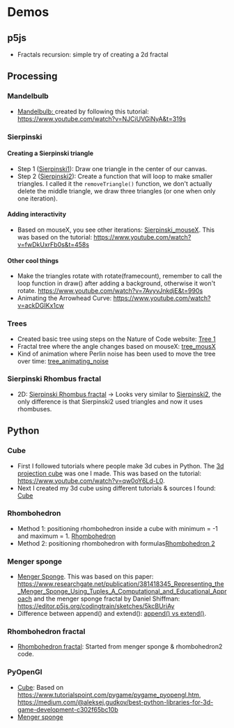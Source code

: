 # Demos
## p5js
- Fractals recursion: simple try of creating a 2d fractal
## Processing
### Mandelbulb
- <a href="./Processing/Mandelbulb/Mandelbulb.pde">Mandelbulb: </a>created by following this tutorial: https://www.youtube.com/watch?v=NJCiUVGiNyA&t=319s
### Sierpinski
#### Creating a Sierpinski triangle
- Step 1 (<a href="./Processing/Sierpinski1/Sierpinski1.pde">Sierpinski1</a>): Draw one triangle in the center of our canvas.
- Step 2 (<a href="./Processing/Sierpinski2/Sierpinski2.pde">Sierpinski2</a>): Create a function that will loop to make smaller triangles. I called it the `removeTriangle()` function, we don't actually delete the middle triangle, we draw three triangles (or one when only one iteration).
#### Adding interactivity
- Based on mouseX, you see other iterations: <a href="./Processing/Sierpinski_mouseX/Sierpinski_mouseX.pde">Sierpinski_mouseX</a>. This was based on the tutorial: https://www.youtube.com/watch?v=fwDkUxrFb0s&t=458s
#### Other cool things
- Make the triangles rotate with rotate(framecount), remember to call the loop function in draw() after adding a background, otherwise it won't rotate. https://www.youtube.com/watch?v=7AvyvJnkdjE&t=990s
- Animating the Arrowhead Curve: https://www.youtube.com/watch?v=ackDGIKx1cw
### Trees
- Created basic tree using steps on the Nature of Code website: <a href="./Processing/tree1/tree1.pde">Tree 1</a>
- Fractal tree where the angle changes based on mouseX: <a href="./Processing/tree_mouseX/tree_mouseX.pde">tree_mousX</a>
- Kind of animation where Perlin noise has been used to move the tree over time: <a href="./Processing/tree_animating_noise/tree_animating_noise.pde">tree_animating_noise</a>
### Sierpinski Rhombus fractal
- 2D: <a href="./Processing/sketch__Rhombus__fractal__2d_/sketch__Rhombus__fractal__2d_.pde">Sierpinski Rhombus fractal</a> -> Looks very similar to <a href="./Processing/Sierpinski2/Sierpinski2.pde">Sierpinski2</a>, the only difference is that Sierpinski2 used triangles and now it uses rhombuses.
## Python
### Cube
- First I followed tutorials where people make 3d cubes in Python. The <a href="./Python/3d projection cube.py">3d projection cube</a> was one I made. This was based on the tutorial: https://www.youtube.com/watch?v=qw0oY6Ld-L0.
- Next I created my 3d cube using different tutorials & sources I found: <a href="./Python/cube.py">Cube</a>
### Rhombohedron
- Method 1: positioning rhombohedron inside a cube with minimum = -1 and maximum = 1. <a href="./Python/rhombohedron.py">Rhombohedron</a> 
- Method 2: positioning rhombohedron with formulas<a href="./Python/rhombohedron2.py">Rhombohedron 2</a> 
### Menger sponge
- <a href="./Python/menger sponge.py">Menger Sponge</a>. This was based on this paper: https://www.researchgate.net/publication/381418345_Representing_the_Menger_Sponge_Using_Tuples_A_Computational_and_Educational_Approach and the menger sponge fractal by Daniel Shiffman: https://editor.p5js.org/codingtrain/sketches/5kcBUriAy 
- Difference between append() and extend(): <a href="./Python/append() vs extend().py">append() vs extend()</a>.
### Rhombohedron fractal
- <a href="./Python/rhombohedron fractal.py">Rhombohedron fractal</a>: Started from menger sponge & rhombohedron2 code.
### PyOpenGl
- <a href="./Python/pyopengl/cube.py">Cube</a>: Based on https://www.tutorialspoint.com/pygame/pygame_pyopengl.htm, https://medium.com/@aleksej.gudkov/best-python-libraries-for-3d-game-development-c302f65bc10b
- <a href="./Python/pyopengl/mengersponge.py">Menger sponge</a>